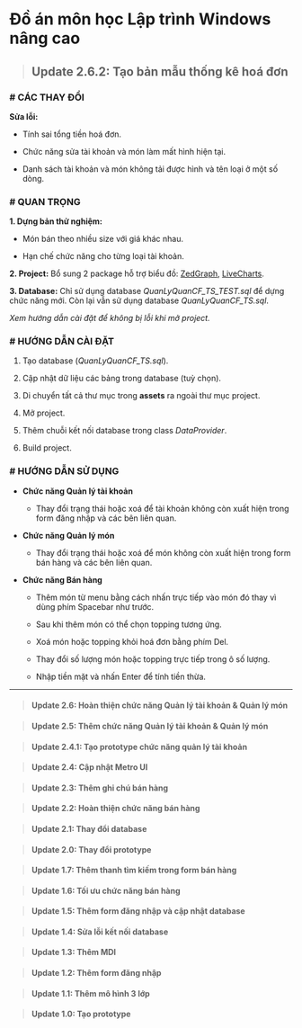 # Đồ án môn học Lập trình Windows nâng cao

> ## Update 2.6.2: Tạo bản mẫu thống kê hoá đơn

### # CÁC THAY ĐỔI

  **Sửa lỗi:**
  
  - Tính sai tổng tiền hoá đơn.
  
  - Chức năng sửa tài khoản và món làm mất hình hiện tại.
  
  - Danh sách tài khoản và món không tải được hình và tên loại ở một số dòng.
  
### # QUAN TRỌNG

**1. Dựng bản thử nghiệm:**

- Món bán theo nhiều size với giá khác nhau.

- Hạn chế chức năng cho từng loại tài khoản.

**2. Project:** Bổ sung 2 package hỗ trợ biểu đồ: [ZedGraph](https://www.nuget.org/packages/ZedGraph/), [LiveCharts](https://www.nuget.org/packages/LiveCharts.WinForms/).

**3. Database:** Chỉ sử dụng database *QuanLyQuanCF_TS_TEST.sql* để dựng chức năng mới. Còn lại vẫn sử dụng database *QuanLyQuanCF_TS.sql*.

*Xem hướng dẫn cài đặt để không bị lỗi khi mở project.*

### # HƯỚNG DẪN CÀI ĐẶT

  1. Tạo database (*QuanLyQuanCF_TS.sql*).
  
  2. Cập nhật dữ liệu các bảng trong database (tuỳ chọn).
  
  2. Di chuyển tất cả thư mục trong **assets** ra ngoài thư mục project.
  
  3. Mở project.

  3. Thêm chuỗi kết nối database trong class *DataProvider*.
  
  5. Build project.

### # HƯỚNG DẪN SỬ DỤNG

- **Chức năng Quản lý tài khoản**

  - Thay đổi trạng thái hoặc xoá để tài khoản không còn xuất hiện trong form đăng nhập và các bên liên quan.
  
- **Chức năng Quản lý món**

  - Thay đổi trạng thái hoặc xoá để món không còn xuất hiện trong form bán hàng và các bên liên quan.

- **Chức năng Bán hàng**

  - Thêm món từ menu bằng cách nhấn trực tiếp vào món đó thay vì dùng phím Spacebar như trước.
  
  - Sau khi thêm món có thể chọn topping tương ứng.
  
  - Xoá món hoặc topping khỏi hoá đơn bằng phím Del.
  
  - Thay đổi số lượng món hoặc topping trực tiếp trong ô số lượng.
  
  - Nhập tiền mặt và nhấn Enter để tính tiền thừa.

---

> #### Update 2.6: Hoàn thiện chức năng Quản lý tài khoản & Quản lý món

> #### Update 2.5: Thêm chức năng Quản lý tài khoản & Quản lý món

> #### Update 2.4.1: Tạo prototype chức năng quản lý tài khoản

> #### Update 2.4: Cập nhật Metro UI

> #### Update 2.3: Thêm ghi chú bán hàng

> #### Update 2.2: Hoàn thiện chức năng bán hàng

> #### Update 2.1: Thay đổi database

> #### Update 2.0: Thay đổi prototype

> #### Update 1.7: Thêm thanh tìm kiếm trong form bán hàng

> #### Update 1.6: Tối ưu chức năng bán hàng

> #### Update 1.5: Thêm form đăng nhập và cập nhật database

> #### Update 1.4: Sửa lỗi kết nối database
	
> #### Update 1.3: Thêm MDI
	
> #### Update 1.2: Thêm form đăng nhập

> #### Update 1.1: Thêm mô hình 3 lớp

> #### Update 1.0: Tạo prototype
